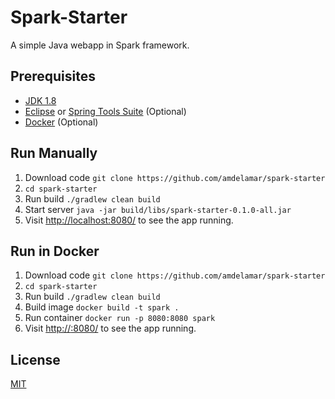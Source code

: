 # Spark-Starter

A simple Java webapp in Spark framework.

## Prerequisites

* [JDK 1.8](https://www.java.com/en/download/faq/develop.xml)
* [Eclipse](https://eclipse.org/downloads/) or [Spring Tools Suite](https://spring.io/tools) (Optional)
* [Docker](https://docs.docker.com/engine/installation/) (Optional)

## Run Manually

1. Download code `git clone https://github.com/amdelamar/spark-starter`
1. `cd spark-starter`
1. Run build `./gradlew clean build`
1. Start server `java -jar build/libs/spark-starter-0.1.0-all.jar`
1. Visit [http://localhost:8080/](http://localhost:8080/) to see the app running.

## Run in Docker

1. Download code `git clone https://github.com/amdelamar/spark-starter`
1. `cd spark-starter`
1. Run build `./gradlew clean build`
1. Build image `docker build -t spark .`
1. Run container `docker run -p 8080:8080 spark`
1. Visit [http://<container-ip>:8080/](http://<container-ip>:8080/) to see the app running.

## License

[MIT](/LICENSE)
